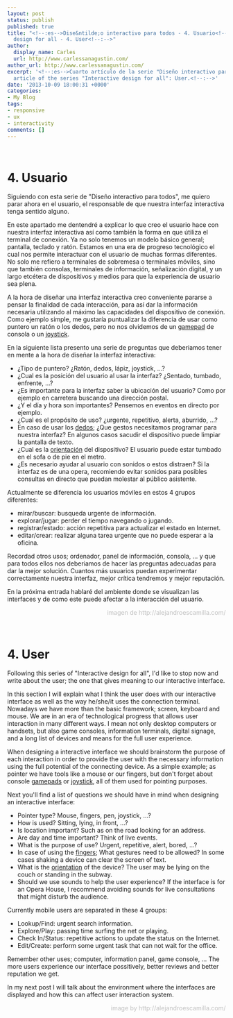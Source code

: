 ```yaml
---
layout: post
status: publish
published: true
title: "<!--:es-->Dise&ntilde;o interactivo para todos - 4. Usuario<!--:--><!--:en-->Interactive
  design for all - 4. User<!--:-->"
author:
  display_name: Carles
  url: http://www.carlessanagustin.com/
author_url: http://www.carlessanagustin.com/
excerpt: '<!--:es-->Cuarto artículo de la serie "Diseño interactivo para todos": Usuario.<!--:--><!--:en-->Fourth
  article of the series "Interactive design for all": User.<!--:-->'
date: '2013-10-09 18:00:31 +0000'
categories:
- My Blog
tags:
- responsive
- ux
- interactivity
comments: []
---
```

<p><!--:es--><br />
<h1>4. Usuario</h1>
<p>Siguiendo con esta serie de "Dise&ntilde;o interactivo para todos", me quiero parar ahora en el usuario, el responsable de que nuestra interfaz interactiva tenga sentido alguno.</p>
<p>En este apartado me dentendr&eacute; a explicar lo que creo el usuario hace con nuestra interfaz interactiva as&iacute; como tambi&eacute;n la forma en que &uacute;tiliza el terminal de conexi&oacute;n. Ya no solo tenemos un modelo b&aacute;sico general; pantalla, teclado y rat&oacute;n. Estamos en una era de progreso tecnol&oacute;gico el cual nos permite interactuar con el usuario de muchas formas diferentes. No solo me refiero a terminales de sobremesa o terminales m&oacute;viles, sino que tambi&eacute;n consolas, terminales de informaci&oacute;n, se&ntilde;alizaci&oacute;n digital, y un largo etc&eacute;tera de dispositivos y medios para que la experiencia de usuario sea plena.</p>
<p>A la hora de dise&ntilde;ar una interfaz interactiva creo conveniente pararse a pensar la finalidad de cada interacci&oacute;n, para as&iacute; dar la informaci&oacute;n necesaria utilizando al m&aacute;ximo las capacidades del dispositivo de conexi&oacute;n. Como ejemplo simple, me gustar&iacute;a puntualizar la diferencia de usar como puntero un rat&oacute;n o los dedos, pero no nos olvidemos de un <a title="Gamepad" href="http://es.wikipedia.org/wiki/Gamepad" target="_blank">gamepad</a> de consola o un <a title="Joystick" href="http://es.wikipedia.org/wiki/Joystick" target="_blank">joystick</a>.</p>
<p>En la siguiente lista presento una serie de preguntas que deberiamos tener en mente a la hora de dise&ntilde;ar la interfaz interactiva:</p>
<ul>
<li>&iquest;Tipo de puntero? &iquest;Rat&oacute;n, dedos, l&aacute;piz, joystick, ...?</li>
<li>&iquest;Cual es la posici&oacute;n del usuario al usar la interfaz? &iquest;Sentado, tumbado, enfrente, ...?</li>
<li>&iquest;Es importante para la interfaz saber la ubicaci&oacute;n del usuario? Como por ejemplo en carretera buscando una direcci&oacute;n postal.</li>
<li>&iquest;Y el d&iacute;a y hora son importantes? Pensemos en eventos en directo por ejemplo.</li>
<li>&iquest;Cual es el prop&oacute;sito de uso? &iquest;urgente, repetitivo, alerta, aburrido, ...?</li>
<li>En caso de usar los <a title="Touch Gesture Reference Guide" href="http://www.lukew.com/ff/entry.asp?1071" target="_blank">dedos</a>; &iquest;Que gestos necesitamos programar para nuestra interfaz? En algunos casos sacudir el dispositivo puede limpiar la pantalla de texto.</li>
<li>&iquest;Cual es la <a title="HTML5 for the Mobile Web: Device Orientation Events" href="http://mobiforge.com/developing/story/html5-mobile-web-device-orientation-events" target="_blank">orientaci&oacute;n</a> del dispositivo? El usuario puede estar tumbado en el sofa o de pie en el metro.</li>
<li>&iquest;Es necesario ayudar al usuario con sonidos o estos distraen? Si la interfaz es de una opera, recomiendo evitar sonidos para posibles consultas en directo que puedan molestar al p&uacute;blico asistente.</li>
</ul>
<p>Actualmente se diferencia los usuarios m&oacute;viles en estos 4 grupos diferentes:</p>
<ul>
<li>mirar/buscar: busqueda urgente de informaci&oacute;n.</li>
<li>explorar/jugar: perder el tiempo navegando o jugando.</li>
<li>registrar/estado: acci&oacute;n repetitiva para actualizar el estado en Internet.</li>
<li>editar/crear: realizar alguna tarea urgente que no puede esperar a la oficina.</li>
</ul>
<p>Recordad otros usos; ordenador, panel de informaci&oacute;n, consola, ... y que para todos ellos nos deberiamos de hacer las preguntas adecuadas para dar la mejor soluci&oacute;n. Cuantos m&aacute;s usuarios puedan experimentar correctamente nuestra interfaz, mejor cr&iacute;tica tendremos y mejor reputaci&oacute;n.</p>
<p>En la pr&oacute;xima entrada hablar&eacute; del ambiente donde se visualizan las interfaces y de como este puede afectar a la interacci&oacute;n del usuario.</p>
<p style="text-align: right;"><span style="color: #c0c0c0;">imagen de http://alejandroescamilla.com/</span></p>
<p><!--:--><!--:en--><br />
<h1>4. User</h1>
<p>Following this series of "Interactive design for all", I'd like to stop now and write about the user; the one that gives meaning to our interactive interface.</p>
<p>In this section I will explain what I think the user does with our interactive interface as well as the way he/she/it uses the connection terminal. Nowadays we have more than the basic framework; screen, keyboard and mouse. We are in an era of technological progress that allows user interaction in many different ways. I mean not only desktop computers or handsets, but also game consoles, information terminals, digital signage, and a long list of devices and means for the full user experience.</p>
<p>When designing a interactive interface we should brainstorm the purpose of each interaction in order to provide the user with the necessary information using the full potential of the connecting device. As a simple example; as pointer we have tools like a mouse or our fingers, but don't forget about console <a title="Gamepad" href="http://en.wikipedia.org/wiki/Gamepad" target="_blank">gamepads</a> or <a title="Joystick" href="http://en.wikipedia.org/wiki/Joystick" target="_blank">joystick</a>, all of them used for pointing purposes.</p>
<p>Next you'll find a list of questions we should have in mind when designing an interactive interface:</p>
<ul>
<li>Pointer type? Mouse, fingers, pen, joystick, ...?</li>
<li>How is used? Sitting, lying, in front, ...?</li>
<li>Is location important? Such as on the road looking for an address.</li>
<li>Are day and time important? Think of live events.</li>
<li>What is the purpose of use? Urgent, repetitive, alert, bored, ...?</li>
<li>In case of using the <a title="Touch Gesture Reference Guide" href="http://www.lukew.com/ff/entry.asp?1071" target="_blank">fingers</a>; What gestures need to be allowed? In some cases shaking a device can clear the screen of text.</li>
<li>What is the <a title="HTML5 for the Mobile Web: Device Orientation Events" href="http://mobiforge.com/developing/story/html5-mobile-web-device-orientation-events" target="_blank">orientation</a> of the device? The user may be lying on the couch or standing in the subway.</li>
<li>Should we use sounds to help the user experience? If the interface is for an Opera House, I recommend avoiding sounds for live consultations that might disturb the audience.</li>
</ul>
<p>Currently mobile users are separated in these 4 groups:</p>
<ul>
<li>Lookup/Find: urgent search information.</li>
<li>Explore/Play: passing time surfing the net or playing.</li>
<li>Check In/Status: repetitive actions to update the status on the Internet.</li>
<li>Edit/Create: perform some urgent task that can not wait for the office.</li>
</ul>
<p>Remember other uses; computer, information panel, game console, ... The more users experience our interface possitively, better reviews and better reputation we get.</p>
<p>In my next post I will talk about the environment where the interfaces are displayed and how this can affect user interaction system.</p>
<p style="text-align: right;"><span style="color: #c0c0c0;">image by http://alejandroescamilla.com/</span></p>
<p><!--:--></p>
